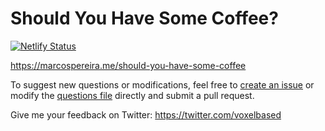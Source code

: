 # Should You Have Some Coffee?

[![Netlify Status](https://api.netlify.com/api/v1/badges/7817d0bf-33b3-4275-89cc-0353e80f914e/deploy-status)](https://app.netlify.com/sites/should-you-have-some-coffee/deploys)

https://marcospereira.me/should-you-have-some-coffee

To suggest new questions or modifications, feel free to [create an issue](https://github.com/marcospgp/should-you-have-some-coffee/issues) or modify the [questions file](https://github.com/marcospgp/should-you-have-some-coffee/blob/main/questions.js) directly and submit a pull request.

Give me your feedback on Twitter: <https://twitter.com/voxelbased>
